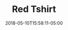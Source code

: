 ---
title: "Red Tshirt"
slug: "/red-tshirt"
metaDescription: It's a red shirt
date: 2018-05-10T15:58:11-05:00
draft: false
price: 150.00
sizes: ['XS', 'S', 'M', 'L', 'XL']
variations:
  - name: sleeveless
    priceChange: 0
  - name: short sleeve
    priceChange: 0
  - name: long sleeve
    priceChange: +2.00
sku: 
mainImage: "/images/pete-bellis-256701-unsplash-1.jpg"
hoverImage: "/images/hipster-mum-236831-unsplash-1.jpg"
productGallery: ["/images/pete-bellis-256701-unsplash-1.jpg", "/images/hipster-mum-236831-unsplash-1.jpg"]

---